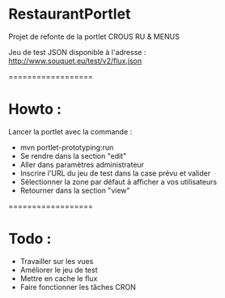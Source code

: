 RestaurantPortlet
==================

Projet de refonte de la portlet CROUS RU & MENUS

Jeu de test JSON disponible à l'adresse : http://www.souquet.eu/test/v2/flux.json 

==================

# Howto :

Lancer la portlet avec la commande : 

* mvn portlet-prototyping:run
* Se rendre dans la section "edit"
* Aller dans paramètres administrateur
* Inscrire l'URL du jeu de test dans la case prévu et valider
* Sélectionner la zone par défaut à afficher a vos utilisateurs
* Retourner dans la section "view"

==================

# Todo : 

* Travailler sur les vues
* Améliorer le jeu de test
* Mettre en cache le flux
* Faire fonctionner les tâches CRON